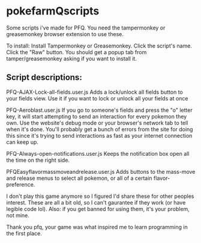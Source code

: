 # pokefarmQscripts
Some scripts i've made for PFQ. You need the tampermonkey or greasemonkey browser extension to use these.

To install:
Install Tampermonkey or Greasemonkey.
Click the script's name.
Click the "Raw" button.
You should get a popup tab from tamper/greasemonkey asking if you want to install it.

## Script descriptions:


PFQ-AJAX-Lock-all-fields.user.js
Adds a lock/unlock all fields button to your fields view. Use it if you want to lock or unlock all your fields at once


PFQ-Aeroblast.user.js
If you go to someone's fields and press the "o" letter key, it will start attempting to send an interaction for every pokemon they own. Use the website's debug mode or your browser's network tab to tell when it's done. You'll probably get a bunch of errors from the site for doing this since it's trying to send interactions as fast as your internet connection can keep up.


PFQ-Always-open-notifications.user.js
Keeps the notification box open all the time on the right side.


PFQEasyflavormassmoveandrelease.user.js
Adds buttons to the mass-move and release menus to select all pokemon, or all of a certain flavor-preference.



I don't play this game anymore so I figured I'd share these for other peoples interest. These are all a bit old, so I can't gaurantee if they work (or have legible code lol). Also: if you get banned for using them, it's your problem, not mine.

Thank you pfq, your game was what inspired me to learn programming in the first place.
